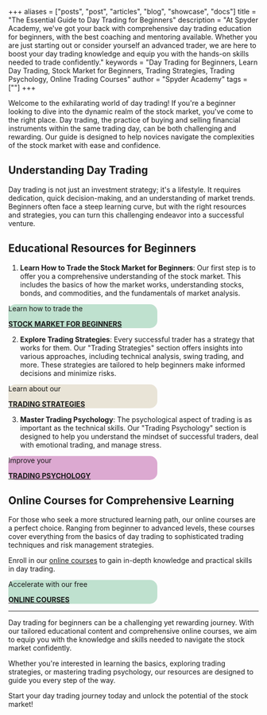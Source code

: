 +++
aliases = ["posts", "post", "articles", "blog", "showcase", "docs"]
title = "The Essential Guide to Day Trading for Beginners"
description = "At Spyder Academy, we've got your back with comprehensive day trading education for beginners, with the best coaching and mentoring available. Whether you are just starting out or consider yourself an advanced trader, we are here to boost your day trading knowledge and equip you with the hands-on skills needed to trade confidently."
keywords = "Day Trading for Beginners, Learn Day Trading, Stock Market for Beginners, Trading Strategies, Trading Psychology, Online Trading Courses"
author = "Spyder Academy"
tags = [""]
+++


Welcome to the exhilarating world of day trading! If you're a beginner looking to dive into the dynamic realm of the stock market, you've come to the right place. Day trading, the practice of buying and selling financial instruments within the same trading day, can be both challenging and rewarding. Our guide is designed to help novices navigate the complexities of the stock market with ease and confidence.

## Understanding Day Trading

Day trading is not just an investment strategy; it's a lifestyle. It requires dedication, quick decision-making, and an understanding of market trends. Beginners often face a steep learning curve, but with the right resources and strategies, you can turn this challenging endeavor into a successful venture.

## Educational Resources for Beginners

1. **Learn How to Trade the Stock Market for Beginners**: Our first step is to offer you a comprehensive understanding of the stock market. This includes the basics of how the market works, understanding stocks, bonds, and commodities, and the fundamentals of market analysis. 

<div class="card shadow border-0 p-3 m-3" style="border-radius: 15px; background-color: #BFE1CF; width: 20em; min-width: 300px">
    <div class="card-body p-0">
        <div class="container-fluid">
        <div class="row  align-items-center ">
            <div class="col-12">
                <p class="small p-0 m-0">Learn how to trade the</p>
                <strong><a href="/tags/getting-started/" class="text-decoration-none" title="Stock Market 101: A Beginner's Guide to Navigating the Financial Markets">STOCK MARKET FOR BEGINNERS</a></strong>
            </div>
        </div>
        </div>
    </div>
</div>


2. **Explore Trading Strategies**: Every successful trader has a strategy that works for them. Our "Trading Strategies" section offers insights into various approaches, including technical analysis, swing trading, and more. These strategies are tailored to help beginners make informed decisions and minimize risks. 

<div class="card shadow border-0 p-3 m-3" style="border-radius: 15px; background-color: #E9E4D7; width: 20em; min-width: 300px">
    <div class="card-body p-0">
        <div class="container-fluid">
        <div class="row  align-items-center ">
            <div class="col-12">
            <p class="small p-0 m-0">Learn about our</p>
            <strong><a href="/tags/strategies/" class="text-decoration-none" title="Trading Strategies Unveiled: Expert Insights and Tips">TRADING STRATEGIES</a></strong>
            </div>
        </div>
        </div>
    </div>
</div>


3. **Master Trading Psychology**: The psychological aspect of trading is as important as the technical skills. Our "Trading Psychology" section is designed to help you understand the mindset of successful traders, deal with emotional trading, and manage stress. 

<div class="card shadow border-0 p-3 m-3" style="border-radius: 15px; background-color: #DCA9D1; width: 20em; min-width: 300px">
    <div class="card-body p-0">
        <div class="container-fluid">
        <div class="row  align-items-center ">
            <div class="col-12">
            <p class="small p-0 m-0">Improve your</p>
            <strong><a href="/tags/trading-psychology/" class="text-decoration-none" title="Expert Insights on Trading Psychology – Strategies, Tips, and More">TRADING PSYCHOLOGY</a></strong>
            </div>
        </div>
        </div>
    </div>
</div>


## Online Courses for Comprehensive Learning

For those who seek a more structured learning path, our online courses are a perfect choice. Ranging from beginner to advanced levels, these courses cover everything from the basics of day trading to sophisticated trading techniques and risk management strategies. 

Enroll in our [online courses](/courses/) to gain in-depth knowledge and practical skills in day trading.

<div class="card shadow border-0 p-3 m-3" style="border-radius: 15px; background-color: #BFE1CF; width: 20em; min-width: 300px">
    <div class="card-body p-0">
        <div class="container-fluid">
        <div class="row  align-items-center ">
            <div class="col-12">
            <p class="small p-0 m-0">Accelerate with our free</p>
            <strong><a href="/courses/" class="text-decoration-none" title="Discovering the World of Online Trading: A Beginner's Journey with Spyder Academy">ONLINE COURSES</a></strong>
            </div>
        </div>
        </div>
    </div>
</div>

--- 

Day trading for beginners can be a challenging yet rewarding journey. With our tailored educational content and comprehensive online courses, we aim to equip you with the knowledge and skills needed to navigate the stock market confidently. 

Whether you're interested in learning the basics, exploring trading strategies, or mastering trading psychology, our resources are designed to guide you every step of the way. 

Start your day trading journey today and unlock the potential of the stock market!

